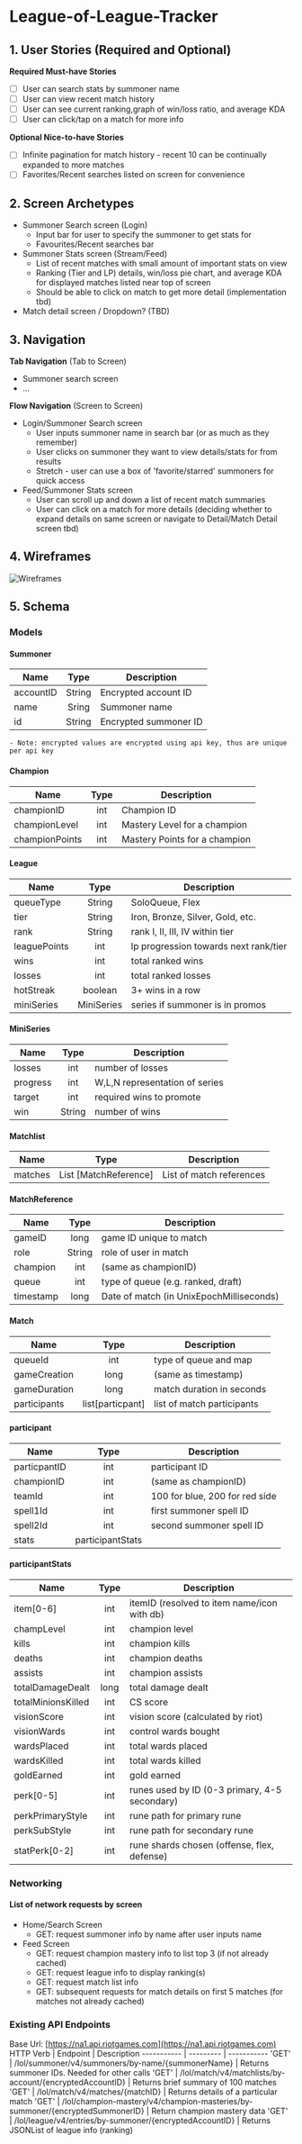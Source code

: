 # League-of-League-Tracker

## 1. User Stories (Required and Optional)

**Required Must-have Stories**

 * [ ] User can search stats by summoner name
 * [ ] User can view recent match history 
 * [ ] User can see current ranking,graph of win/loss ratio, and average KDA
 * [ ] User can click/tap on a match for more info

**Optional Nice-to-have Stories**

 * [ ] Infinite pagination for match history - recent 10 can be continually expanded to more matches
 * [ ] Favorites/Recent searches listed on screen for convenience

## 2. Screen Archetypes

 * Summoner Search screen (Login)
   * Input bar for user to specify the summoner to get stats for
   * Favourites/Recent searches bar
 * Summoner Stats screen (Stream/Feed)
   * List of recent matches with small amount of important stats on view
   * Ranking (Tier and LP) details, win/loss pie chart, and average KDA for displayed matches listed near top of screen
   * Should be able to click on match to get more detail (implementation tbd) 
 * Match detail screen / Dropdown? (TBD) 

## 3. Navigation

**Tab Navigation** (Tab to Screen)

 * Summoner search screen
 * ...

**Flow Navigation** (Screen to Screen)

 * Login/Summoner Search screen
   * User inputs summoner name in search bar (or as much as they remember)
   * User clicks on summoner they want to view details/stats for from results
   * Stretch - user can use a box of 'favorite/starred' summoners for quick access
 * Feed/Summoner Stats screen
   * User can scroll up and down a list of recent match summaries
   * User can click on a match for more details (deciding whether to expand details on same screen or navigate to Detail/Match Detail screen tbd)

## 4. Wireframes
<img src='https://github.com/Breakout-Room-2/lol-tracker/blob/master/wireframes.jpg' title='Wireframes' width='' alt='Wireframes' />

## 5. Schema

### Models

#### Summoner
Name      | Type      | Description
--------- | :-------: | -----------
accountID | String    | Encrypted account ID
name      | Sring     | Summoner name
id        | String    | Encrypted summoner ID
    - Note: encrypted values are encrypted using api key, thus are unique per api key

#### Champion
Name          | Type  | Description
------------- | :---: | -----------
championID    | int   | Champion ID
championLevel | int   | Mastery Level for a champion
championPoints| int   | Mastery Points for a champion

#### League
 Name           | Type          | Description
 -------------- | :-----------: | -----------
 queueType      | String        | SoloQueue, Flex
 tier           | String        | Iron, Bronze, Silver, Gold, etc.
 rank           | String        | rank I, II, III, IV within tier
 leaguePoints   | int           | lp progression towards next rank/tier
 wins           | int           | total ranked wins
 losses         | int           | total ranked losses
 hotStreak      | boolean       | 3+ wins in a row
 miniSeries     | MiniSeries    | series if summoner is in promos

#### MiniSeries
 Name       | Type      | Description
 ---------- | :-------: | -----------
 losses     | int       | number of losses
 progress   | int       | W,L,N representation of series
 target     | int       | required wins to promote
 win        | String    | number of wins
 
#### Matchlist
Name      | Type                      | Description
--------- | :-----------------------: | -----------
matches   | List [MatchReference]     | List of match references

#### MatchReference
Name      | Type      | Description
--------- | :-------: | -----------
gameID    | long      | game ID unique to match
role      | String    | role of user in match 
champion  | int       | (same as championID)
queue     | int       | type of queue (e.g. ranked, draft)
timestamp | long      | Date of match (in UnixEpochMilliseconds)

#### Match
Name          | Type                  | Description
------------- | :-------------------: | -----------
queueId       | int                   | type of queue and map
gameCreation  | long                  | (same as timestamp)
gameDuration  | long                  | match duration in seconds
participants  | list[particpant]      | list of match participants

#### participant
Name          | Type                  | Description
------------- | :-------------------: | -----------
particpantID  | int                   | participant ID
championID    | int                   | (same as championID)
teamId        | int                   | 100 for blue, 200 for red side
spell1Id      | int                   | first summoner spell ID
spell2Id      | int                   | second summoner spell ID
stats         | participantStats      | 

#### participantStats
Name                | Type                  | Description
-------------       | :-------------------: | -----------
item[0-6]           | int                   | itemID (resolved to item name/icon with db)
champLevel          | int                   | champion level
kills               | int                   | champion kills
deaths              | int                   | champion deaths
assists             | int                   | champion assists
totalDamageDealt    | long                  | total damage dealt
totalMinionsKilled  | int                   | CS score
visionScore         | int                   | vision score (calculated by riot)
visionWards         | int                   | control wards bought
wardsPlaced         | int                   | total wards placed
wardsKilled         | int                   | total wards killed
goldEarned          | int                   | gold earned
perk[0-5]           | int                   | runes used by ID (0-3 primary, 4-5 secondary)
perkPrimaryStyle    | int                   | rune path for primary rune
perkSubStyle        | int                   | rune path for secondary rune
statPerk[0-2]       | int                   | rune shards chosen (offense, flex, defense)

### Networking

#### List of network requests by screen
- Home/Search Screen
  - GET: request summoner info by name after user inputs name
- Feed Screen
  - GET: request champion mastery info to list top 3 (if not already cached) 
  - GET: request league info to display ranking(s)
  - GET: request match list info
  - GET: subsequent requests for match details on first 5 matches (for matches not already cached)

### Existing API Endpoints
Base Url: [https://na1.api.riotgames.com](https://na1.api.riotgames.com)
HTTP Verb   | Endpoint  | Description
----------- | --------- | -----------
'GET'       | /lol/summoner/v4/summoners/by-name/{summonerName} | Returns summoner IDs. Needed for other calls
'GET'       | /lol/match/v4/matchlists/by-account/{encryptedAccountID} | Returns brief summary of 100 matches
'GET'       | /lol/match/v4/matches/{matchID}   | Returns details of a particular match
'GET'       | /lol/champion-mastery/v4/champion-masteries/by-summoner/{encryptedSummonerID} | Return champion mastery data
'GET'       | /lol/league/v4/entries/by-summoner/{encryptedAccountID}   | Returns JSONList of league info (ranking)
